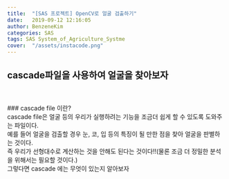 ```yaml
---
title:  "[SAS 프로젝트] OpenCV로 얼굴 검출하기" 
date:   2019-09-12 12:16:05 
author: BenzeneKim 
categories: SAS 
tags: SAS System_of_Agriculture_Systme 
cover:  "/assets/instacode.png" 
---
```


## cascade파일을 사용하여 얼굴을 찾아보자
<br>
<br>
### cascade file 이란? 
<br>cascade file은 얼굴 등의 우리가 실행하려는 기능을 조금더 쉽게 할 수 있도록 도와주는 파일이다.
<br>예를 들어 얼굴을 검출할 경우 눈, 코, 입 등의 특징이 될 만한 점을 찾아 얼굴을 판별하는 것이다.
<br>즉 우리가 선형대수로 계산하는 것을 안해도 된다는 것이다!!(물론 조금 더 정밀한 분석을 위해서는 필요할 것이다.)
<br>그렇다면 cascade 에는 무엇이 있는지 알아보자

